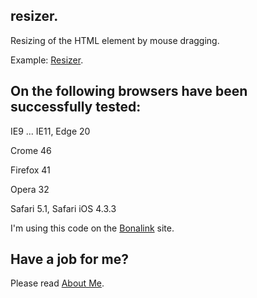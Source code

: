 ## resizer. 

Resizing of the HTML element by mouse dragging.

Example: <a href='http://anhr.github.io/resizer/' target="_blank">Resizer</a>.

## On the following browsers have been successfully tested:

IE9 ... IE11, Edge 20

Crome 46

Firefox 41

Opera 32

Safari 5.1, Safari iOS 4.3.3


I'm using this code on the <a href='http://bonalink.hopto.org/Chat/' target="_blank">Bonalink</a> site.

## Have a job for me?
Please read <a href='https://anhr.github.io/AboutMe/' target="_blank">About Me</a>.


